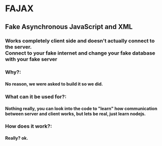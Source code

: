 # FAJAX

## Fake Asynchronous JavaScript and XML

### Works completely client side and doesn't actually connect to the server. <br>Connect to your fake internet and change your fake database with your fake server

### Why?:

#### No reason, we were asked to build it so we did.

### What can it be used for?:

#### Nothing really, you can look into the code to "learn" how communication between server and client works, but lets be real, just learn nodejs.

### How does it work?:

#### Really? ok.

####
